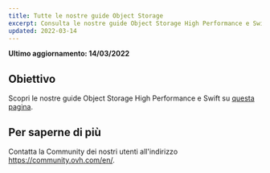 ```yaml
---
title: Tutte le nostre guide Object Storage
excerpt: Consulta le nostre guide Object Storage High Performance e Swift
updated: 2022-03-14
---
```


**Ultimo aggiornamento: 14/03/2022**

## Obiettivo

Scopri le nostre guide Object Storage High Performance e Swift su [questa pagina](/products/storage-backup).

## Per saperne di più

Contatta la Community dei nostri utenti all'indirizzo <https://community.ovh.com/en/>.